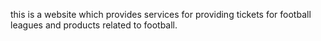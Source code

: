 this is a website which provides services for providing tickets for football leagues
and products related to football.
